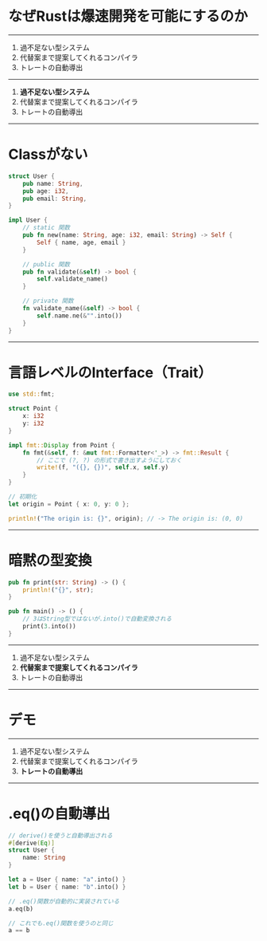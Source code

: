 # なぜRustは爆速開発を可能にするのか

---

1. 過不足ない型システム
2. 代替案まで提案してくれるコンパイラ
3. トレートの自動導出

---

1. **過不足ない型システム**
2. 代替案まで提案してくれるコンパイラ
3. トレートの自動導出

---

# Classがない

```rust
struct User {
    pub name: String,
    pub age: i32,
    pub email: String,
}

impl User {
    // static 関数
    pub fn new(name: String, age: i32, email: String) -> Self {
        Self { name, age, email }
    }

    // public 関数
    pub fn validate(&self) -> bool {
        self.validate_name()
    }

    // private 関数
    fn validate_name(&self) -> bool {
        self.name.ne(&"".into())
    }
}
```

---

# 言語レベルのInterface（Trait）

```rust
use std::fmt;

struct Point {
    x: i32
    y: i32
}

impl fmt::Display from Point {
    fn fmt(&self, f: &mut fmt::Formatter<'_>) -> fmt::Result {
        // ここで (?, ?) の形式で書き出すようにしておく
        write!(f, "({}, {})", self.x, self.y)
    }
}

// 初期化
let origin = Point { x: 0, y: 0 };

println!("The origin is: {}", origin); // -> The origin is: (0, 0)
```

---

# 暗黙の型変換

```rust
pub fn print(str: String) -> () {
    println!("{}", str);
}

pub fn main() -> () {
    // 3はString型ではないが.into()で自動変換される
    print(3.into())
}
```

---

1. 過不足ない型システム
2. **代替案まで提案してくれるコンパイラ**
3. トレートの自動導出

---

# デモ

---

1. 過不足ない型システム
2. 代替案まで提案してくれるコンパイラ
3. **トレートの自動導出**

---

# .eq()の自動導出

```rust
// derive()を使うと自動導出される
#[derive(Eq)]
struct User {
    name: String
}

let a = User { name: "a".into() }
let b = User { name: "b".into() }

// .eq()関数が自動的に実装されている
a.eq(b)

// これでも.eq()関数を使うのと同じ
a == b
```
